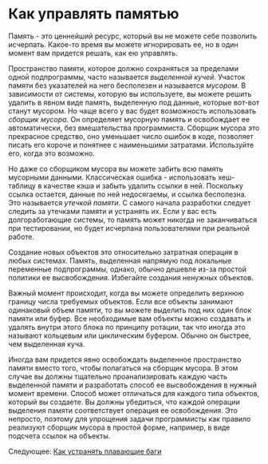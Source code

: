# Как управлять памятью
[//]: # (Version:1.0.0)
Память - это ценнейший ресурс, который вы не можете себе позволить исчерпать. Какое-то время вы можете игнорировать ее, но в один момент вам придется решать, как ею управлять.

Пространство памяти, которое должно сохраняться за пределами одной подпрограммы, часто называется *выделенной кучей*. Участок памяти без указателей на него бесполезен и называется *мусором*. В зависимости от системы, которую вы используете, вы можете решить удалить в явном виде память, выделенную под данные, которые вот-вот станут мусором. Но чаще всего у вас будет возможность использовать *сборщик мусора*. Он определяет мусорную память и освобождает ее автоматически, без вмешательства программиста. Сборщик мусора это прекрасное средство, оно уменьшает число ошибок в коде, позволяет писать его короче и понятнее с наименьшими затратами. Используйте его, когда это возможно.

Но даже со сборщиком мусора вы можете забить всю память мусорными данными. Классическая ошибка - использовать хеш-таблицу в качестве кэша и забыть удалить ссылки в ней. Поскольку ссылка остается, данные по ней недосягаемы, и ссылка бесполезна. Это называется *утечкой памяти*. С самого начала разработки следует следить за утечками памяти и устранять их. Если у вас есть долгоработающие системы, то память может никогда не заканчиваться при тестировании, но будет исчерпана пользователями при реальной работе.

Создание новых объектов это относительно затратная операция в любых системах. Память, выделенная напрямую под локальные переменные подпрограммы, однако, обычно дешевле из-за простой политики ее высвобождения. Избегайте создания ненужных объектов.

Важный момент происходит, когда вы можете определить верхнюю границу числа требуемых объектов. Если все объекты занимают одинаковый объем памяти, то вы можете выделить под них один блок памяти или буфер. Все необходимые вам объекты можно создавать и удалять внутри этого блока по принципу ротации, так что иногда это называют кольцевым или циклическим буфером. Обычно он быстрее, чем выделенная куча. 

Иногда вам придется явно освобождать выделенное пространство памяти вместо того, чтобы полагаться на сборщик мусора. В этом случае вы должны тщательно проанализировать каждую часть выделенной памяти и разработать способ ее высвобождения в нужный момент времени. Способ может отличаться для каждого типа объектов, который вы создаете. Вы должны убедиться, что каждой операции выделения памяти соответствует операция ее освобождения. Это непросто, поэтому для упрощения задачи программисты как правило реализуют сборщик мусора в простой форме, например, в виде подсчета ссылок на объекты.

Следующее: [Как устранять плавающие баги](10-How-to-Deal-with-Intermittent-Bugs.md)
